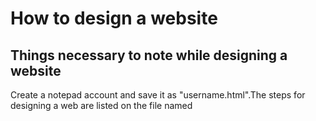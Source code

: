 
<html>
<head>
<h1>How to design a website</h1>
<body>

<h2> Things necessary to note while designing a website  </h2>
<p>Create a notepad account and save it as "username.html".The steps for designing a web are listed on the file named </p>

</body>
</html>
